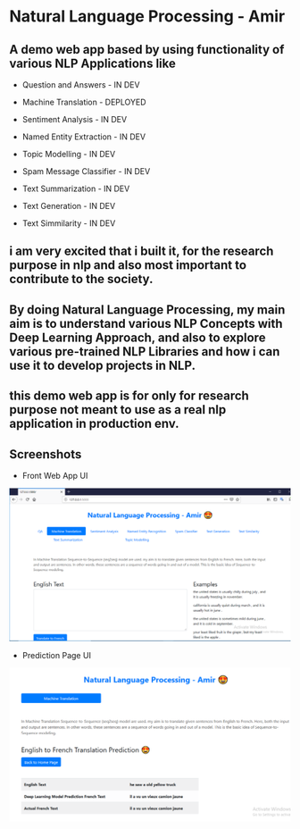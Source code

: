 # Natural Language Processing - Amir

## A demo web app based by using functionality of various NLP Applications like 

- Question and Answers - IN DEV

- Machine Translation - DEPLOYED

- Sentiment Analysis - IN DEV

- Named Entity Extraction - IN DEV

- Topic Modelling - IN DEV

- Spam Message Classifier - IN DEV

- Text Summarization - IN DEV

- Text Generation - IN DEV

- Text Simmilarity - IN DEV

## i am very excited that i built it, for the research purpose in nlp and also most important to contribute to the society.

## By doing Natural Language Processing, my main aim is to understand various NLP Concepts with Deep Learning Approach, and also to explore various pre-trained NLP Libraries and how i can use it to develop projects in NLP.

## this demo web app is for only for research purpose not meant to use as a real nlp application in production env.

## Screenshots

- Front Web App UI

![front](https://github.com/Amir22010/nlpweb/blob/master/static/images/Capture1.PNG)

- Prediction Page UI

![predict](https://github.com/Amir22010/nlpweb/blob/master/static/images/Capture2.PNG)
